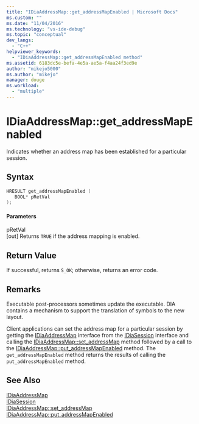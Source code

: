 ```yaml
---
title: "IDiaAddressMap::get_addressMapEnabled | Microsoft Docs"
ms.custom: ""
ms.date: "11/04/2016"
ms.technology: "vs-ide-debug"
ms.topic: "conceptual"
dev_langs: 
  - "C++"
helpviewer_keywords: 
  - "IDiaAddressMap::get_addressMapEnabled method"
ms.assetid: 6183dc5e-befa-4e5a-ae5a-f4aa24f3ed9e
author: "mikejo5000"
ms.author: "mikejo"
manager: douge
ms.workload: 
  - "multiple"
---
```

# IDiaAddressMap::get_addressMapEnabled
Indicates whether an address map has been established for a particular session.  
  
## Syntax  
  
```C++  
HRESULT get_addressMapEnabled (   
   BOOL* pRetVal  
);  
```  
  
#### Parameters  
 pRetVal  
 [out] Returns `TRUE` if the address mapping is enabled.  
  
## Return Value  
 If successful, returns `S_OK`; otherwise, returns an error code.  
  
## Remarks  
 Executable post-processors sometimes update the executable. DIA contains a mechanism to support the translation of symbols to the new layout.  
  
 Client applications can set the address map for a particular session by getting the [IDiaAddressMap](../../debugger/debug-interface-access/idiaaddressmap.md) interface from the [IDiaSession](../../debugger/debug-interface-access/idiasession.md) interface and calling the [IDiaAddressMap::set_addressMap](../../debugger/debug-interface-access/idiaaddressmap-set-addressmap.md) method followed by a call to the [IDiaAddressMap::put_addressMapEnabled](../../debugger/debug-interface-access/idiaaddressmap-put-addressmapenabled.md) method. The `get_addressMapEnabled` method returns the results of calling the `put_addressMapEnabled` method.  
  
## See Also  
 [IDiaAddressMap](../../debugger/debug-interface-access/idiaaddressmap.md)   
 [IDiaSession](../../debugger/debug-interface-access/idiasession.md)   
 [IDiaAddressMap::set_addressMap](../../debugger/debug-interface-access/idiaaddressmap-set-addressmap.md)   
 [IDiaAddressMap::put_addressMapEnabled](../../debugger/debug-interface-access/idiaaddressmap-put-addressmapenabled.md)
